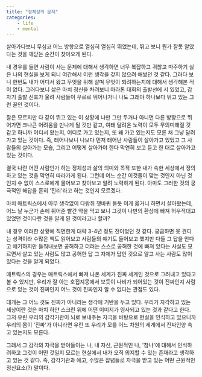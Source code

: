 ```yaml
---
title: "정체성의 문제"
categories:
    - life
    - mental
---
```


살아가다보니 무심코 어느 방향으로 열심히 열심히 뛰었는데, 뛰고 보니 뭔가 잘못 알았다는 것을 깨닫는 순간이 찾아오게 된다. 

내 경우를 들면 사람이 사는 문제에 대해서 생각하면 너무 복잡하고 귀찮고 마주하기 싫은 나의 현실을 보게 되니 여간해서 이런 생각을 갖지 않으려 애썼던 것 같다. 그러다 보니 한번도 내가 어디서 왔고 무엇을 위해 살며 무엇이 되려하는지에 대해서 생각해본 적이 없다. 그러다보니 삶은 마치 정신을 차려보니 마라톤 대회의 출발선에 서 있었고, 갑자기 출발 신호가 울려 사람들이 우르르 뛰어나가니 나도 그래야 하나보다 뛰고 있는 그런 꼴인 것이다. 

잘은 모르지만 다 같이 뛰고 있는 이 상황에 나만 그만 두거나 아니면 다른 방향으로 뛰어가면 크나큰 어려움을 만나게 될 것만 같고, 여태 달려온 노력이 모두 무의미해질 것 같고 하니까 어디서 왔는지, 어디로 가고 있는지, 또 왜 가고 있는지도 모른 채 그냥 달려가고 있는 것이다. 즉, 태어나보니 나보다 먼저 태어난 사람들이 살아가고 있었고 그 사람들의 살아가는 모습, 그리고 어떻게 살아가야 한다 막연히 보고 듣고 한 대로 살아가고 있는 것이다. 

결국 나란 어떤 사람인가 하는 정체성과 삶의 의미와 목적 또한 내가 속한 세상에서 정의하고 있는 것을 막연히 따라가게 된다. 그런데 어느 순간 이것들이 맞는 것인지 아닌 것인지 수 없이 스스로에게 물어보고 찾아보고 알려 노력하게 된다. 아마도 그러한 것의 궁극적인 해답을 흔히 '진리'라고 하는 것인지 모르겠다.

마치 매트릭스에서 아무 생각없이 다람쥐 챗바퀴 돌듯 이게 옳거니 하면서 살아왔는데, 어느 날 누군가 손에 쥐어준 빨간 약을 먹고 보니 그것이 나만의 환상에 빠져 허우적대고 있었던 것이다란 것을 알게 된 것이라고나 할까?

내 경우 이러한 상황에 직면한게 대략 3-4년 정도 전이었던 것 같다. 궁금하면 못 견디는 성격이라 수많은 책도 읽어보고 사람들의 얘기도 들어보고 했지만 다들 그 답을 안다고 얘기하지만 들춰내보면 공허하고 더러는 스스로 공허한 것에 빠져 있다는 사실도 모르면서 살고 있는 사람도 많고 공허한 답 그 자체가 답인 것으로 알고 사는 사람도 많이 있다는 것을 알게 되었다. 

매트릭스의 경우는 매트릭스에서 빠져 나온 세계가 진짜 세계인 것으로 그려내고 있다고 볼 수 있지만, 우리가 잘 아는 호접지몽에서 보듯이 나비가 되어있는 것이 진짜인지 사람으로 있는 것이 진짜인지 어느 것이 진짜인지 알 수 없다는 관점도 있다. 

대개는 그 어느 것도 진짜가 아니라는 생각에 기반을 두고 있다. 우리가 자각하고 있는 세상이란 것은 마치 하얀 스크린 위에 어떤 이미지가 영사되고 있는 것과 같다고 한다. 그저 우린 우리의 감각기관이 뇌로 보내주는 자극을 바탕으로 현실을 인식하고 있으니까 우리의 몸이 '진짜'가 아니라면 우린 또 우리가 모를 어느 차원의 세계에서 진짜인양 속고 있는지도 모른다.

그래서 그 감각의 자극을 받아들이는 나, 내 자신, 근원적인 나, '참나'에 대해서 인식하려하고 그것이 어떤 것일지 모르는 현실에서 내가 오직 의지할 수 있는 존재라고 생각하고 있는 것 같다. 즉, 감각기관과 에고, 수많은 잡념들로 자극을 받고 있는 어떤 근원적인 정신요소(?) 말이다. 